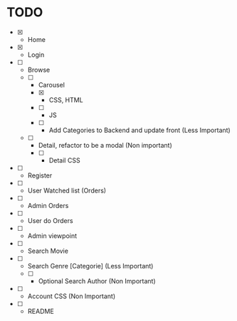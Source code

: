 # TODO

* [x] - Home
* [x] - Login
* [ ] - Browse
  * [ ] - Carousel
    * [x] - CSS, HTML
    * [ ] - JS
    * [ ] - Add Categories to Backend and update front (Less Important) 
  * [ ] - Detail, refactor to be a modal (Non important)
    * [ ] - Detail CSS

* [ ] - Register
* [ ] - User Watched list (Orders)
* [ ] - Admin Orders
* [ ] - User do Orders
* [ ] - Admin viewpoint
* [ ] - Search Movie

* [ ] - Search Genre [Categorie] (Less Important)
  * [ ] - Optional Search Author (Non Important)
* [ ] - Account CSS (Non Important)

* [ ] - README